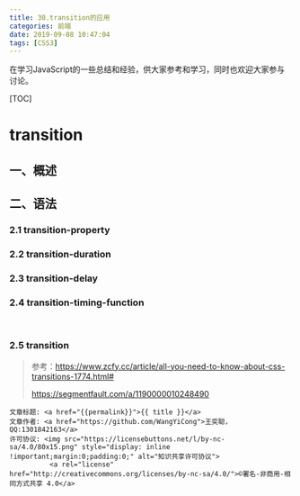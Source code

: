 ```yaml
---
title: 30.transition的应用
categories: 前端
date: 2019-09-08 10:47:04
tags: [CSS3]
---
```

在学习JavaScript的一些总结和经验，供大家参考和学习，同时也欢迎大家参与讨论。

<!--more-->

[TOC]



# transition

## 一、概述





## 二、语法

### 	2.1     transition-property

### 	2.2    transition-duration

### 	2.3    transition-delay

### 	2.4    transition-timing-function

​		

### 	2.5    transition



> 参考：https://www.zcfy.cc/article/all-you-need-to-know-about-css-transitions-1774.html#
>
> https://segmentfault.com/a/1190000010248490


><span style="font-size:12px">
	文章标题: <a href="{{permalink}}">{{ title }}</a>
	文章作者: <a href="https://github.com/WangYiCong">王奕聪，QQ:1301842163</a>  
	许可协议: <img src="https://licensebuttons.net/l/by-nc-sa/4.0/80x15.png" style="display: inline !important;margin:0;padding:0;" alt="知识共享许可协议">
			  <a rel="license" href="http://creativecommons.org/licenses/by-nc-sa/4.0/">©署名-非商用-相同方式共享 4.0</a>
</span>